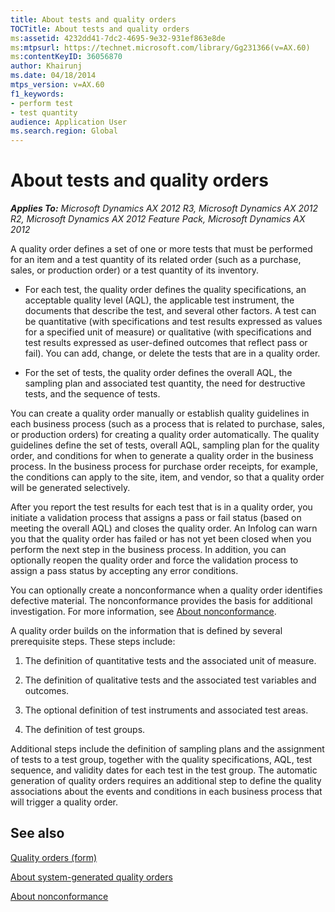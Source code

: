 ```yaml
---
title: About tests and quality orders
TOCTitle: About tests and quality orders
ms:assetid: 4232dd41-7dc2-4695-9e32-931ef863e8de
ms:mtpsurl: https://technet.microsoft.com/library/Gg231366(v=AX.60)
ms:contentKeyID: 36056870
author: Khairunj
ms.date: 04/18/2014
mtps_version: v=AX.60
f1_keywords:
- perform test
- test quantity
audience: Application User
ms.search.region: Global
---
```


# About tests and quality orders 


_**Applies To:** Microsoft Dynamics AX 2012 R3, Microsoft Dynamics AX 2012 R2, Microsoft Dynamics AX 2012 Feature Pack, Microsoft Dynamics AX 2012_

A quality order defines a set of one or more tests that must be performed for an item and a test quantity of its related order (such as a purchase, sales, or production order) or a test quantity of its inventory.

  - For each test, the quality order defines the quality specifications, an acceptable quality level (AQL), the applicable test instrument, the documents that describe the test, and several other factors. A test can be quantitative (with specifications and test results expressed as values for a specified unit of measure) or qualitative (with specifications and test results expressed as user-defined outcomes that reflect pass or fail). You can add, change, or delete the tests that are in a quality order.

  - For the set of tests, the quality order defines the overall AQL, the sampling plan and associated test quantity, the need for destructive tests, and the sequence of tests.

You can create a quality order manually or establish quality guidelines in each business process (such as a process that is related to purchase, sales, or production orders) for creating a quality order automatically. The quality guidelines define the set of tests, overall AQL, sampling plan for the quality order, and conditions for when to generate a quality order in the business process. In the business process for purchase order receipts, for example, the conditions can apply to the site, item, and vendor, so that a quality order will be generated selectively.

After you report the test results for each test that is in a quality order, you initiate a validation process that assigns a pass or fail status (based on meeting the overall AQL) and closes the quality order. An Infolog can warn you that the quality order has failed or has not yet been closed when you perform the next step in the business process. In addition, you can optionally reopen the quality order and force the validation process to assign a pass status by accepting any error conditions.

You can optionally create a nonconformance when a quality order identifies defective material. The nonconformance provides the basis for additional investigation. For more information, see [About nonconformance](about-nonconformance.md).

A quality order builds on the information that is defined by several prerequisite steps. These steps include:

1.  The definition of quantitative tests and the associated unit of measure.

2.  The definition of qualitative tests and the associated test variables and outcomes.

3.  The optional definition of test instruments and associated test areas.

4.  The definition of test groups.

Additional steps include the definition of sampling plans and the assignment of tests to a test group, together with the quality specifications, AQL, test sequence, and validity dates for each test in the test group. The automatic generation of quality orders requires an additional step to define the quality associations about the events and conditions in each business process that will trigger a quality order.

## See also

[Quality orders (form)](https://technet.microsoft.com/library/hh209521\(v=ax.60\))

[About system-generated quality orders](about-system-generated-quality-orders.md)

[About nonconformance](about-nonconformance.md)

  


